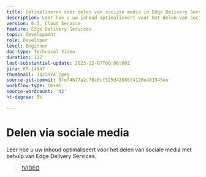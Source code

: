 ```yaml
---
title: Optimaliseren voor delen van sociale media in Edge Delivery Services
description: Leer hoe u uw inhoud optimaliseert voor het delen van sociale media met behulp van Edge Delivery Services.
version: 6.5, Cloud Service
feature: Edge Delivery Services
topic: Development
role: Developer
level: Beginner
doc-type: Technical Video
duration: 117
last-substantial-update: 2023-12-07T00:00:00Z
jira: KT-14647
thumbnail: 3425974.jpeg
source-git-commit: 9fef4b77a2c70c8cf525d42686f4120e481945ee
workflow-type: tm+mt
source-wordcount: '42'
ht-degree: 0%

---
```



# Delen via sociale media

Leer hoe u uw inhoud optimaliseert voor het delen van sociale media met behulp van Edge Delivery Services.

>[!VIDEO](https://video.tv.adobe.com/v/3425974/?learn=on)
